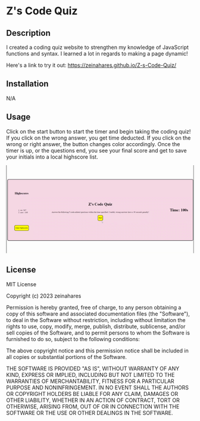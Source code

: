 # Z's Code Quiz

## Description

I created a coding quiz website to strengthen my knowledge of JavaScript functions and syntax. I learned a lot in regards to making a page dynamic!

Here's a link to try it out: https://zeinahares.github.io/Z-s-Code-Quiz/

## Installation

N/A

## Usage

Click on the start button to start the timer and begin taking the coding quiz!
If you click on the wrong answer, you get time deducted. If you click on the wrong or right answer, the button changes color accordingly. Once the timer is up, or the questions end, you see your final score and get to save your initials into a local highscore list.


![playthrough](./assets/images/CodeQuiz2.gif)

## License

MIT License

Copyright (c) 2023 zeinahares

Permission is hereby granted, free of charge, to any person obtaining a copy of this software and associated documentation files (the "Software"), to deal in the Software without restriction, including without limitation the rights to use, copy, modify, merge, publish, distribute, sublicense, and/or sell copies of the Software, and to permit persons to whom the Software is furnished to do so, subject to the following conditions:

The above copyright notice and this permission notice shall be included in all copies or substantial portions of the Software.

THE SOFTWARE IS PROVIDED "AS IS", WITHOUT WARRANTY OF ANY KIND, EXPRESS OR IMPLIED, INCLUDING BUT NOT LIMITED TO THE WARRANTIES OF MERCHANTABILITY, FITNESS FOR A PARTICULAR PURPOSE AND NONINFRINGEMENT. IN NO EVENT SHALL THE AUTHORS OR COPYRIGHT HOLDERS BE LIABLE FOR ANY CLAIM, DAMAGES OR OTHER LIABILITY, WHETHER IN AN ACTION OF CONTRACT, TORT OR OTHERWISE, ARISING FROM, OUT OF OR IN CONNECTION WITH THE SOFTWARE OR THE USE OR OTHER DEALINGS IN THE SOFTWARE.